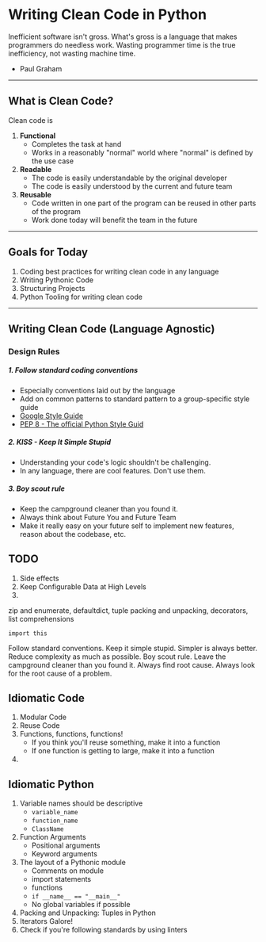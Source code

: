 # Writing Clean Code in Python
Inefficient software isn't gross. What's gross is a language that makes programmers do needless work. Wasting programmer time is the true inefficiency, not wasting machine time.
- Paul Graham

---

## What is Clean Code?
Clean code is
1. **Functional** 
    - Completes the task at hand
    - Works in a reasonably "normal" world where "normal" is defined by the use case
2. **Readable**
    - The code is easily understandable by the original developer
    - The code is easily understood by the current and future team
3. **Reusable**
    - Code written in one part of the program can be reused in other parts of the program
    - Work done today will benefit the team in the future


---

## Goals for Today
1. Coding best practices for writing clean code in any language
2. Writing Pythonic Code
3. Structuring Projects
4. Python Tooling for writing clean code

---

## Writing Clean Code (Language Agnostic)

### Design Rules

##### 1. Follow standard coding conventions
- Especially conventions laid out by the language
- Add on common patterns to standard pattern to a group-specific style guide
- [Google Style Guide](https://google.github.io/styleguide/pyguide.html)
- [PEP 8 - The official Python Style Guid](https://www.python.org/dev/peps/pep-0008/)

##### 2. KISS - Keep It Simple Stupid
- Understanding your code's logic shouldn't be challenging.
- In any language, there are cool features. Don't use them.

##### 3. Boy scout rule
- Keep the campground cleaner than you found it.
- Always think about Future You and Future Team
- Make it really easy on your future self to implement new features, reason about the codebase, etc.


## TODO
1. Side effects
2. Keep Configurable Data at High Levels
2. 

zip and enumerate, defaultdict, tuple packing and unpacking, decorators, list comprehensions

`import this`

Follow standard conventions.
Keep it simple stupid. Simpler is always better. Reduce complexity as much as possible.
Boy scout rule. Leave the campground cleaner than you found it.
Always find root cause. Always look for the root cause of a problem.


## Idiomatic Code
1. Modular Code
2. Reuse Code
3. Functions, functions, functions!
    - If you think you'll reuse something, make it into a function
    - If one function is getting to large, make it into a function
4. 

## Idiomatic Python
1. Variable names should be descriptive
    - `variable_name`
    - `function_name`
    - `ClassName`
2. Function Arguments
    - Positional arguments 
    - Keyword arguments
3. The layout of a Pythonic module
    - Comments on module
    - import statements
    - functions
    - `if __name__ == "__main__"`
    - No global variables if possible
4. Packing and Unpacking: Tuples in Python
5. Iterators Galore!
6. Check if you're following standards by using linters
